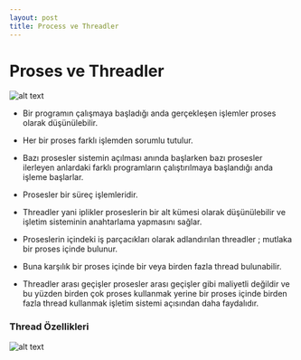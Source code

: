 ```yaml
---
layout: post
title: Process ve Threadler
---
```

 
# Proses ve Threadler

![alt text](http://javaquicknotes.com/web/img/question/ThreadProcess.png "Proses thread gösterimi")


* Bir programın çalışmaya başladığı anda gerçekleşen işlemler proses olarak düşünülebilir.

* Her bir proses farklı işlemden sorumlu tutulur.

* Bazı prosesler sistemin açılması anında başlarken bazı prosesler ilerleyen anlardaki farklı programların çalıştırılmaya başlandığı anda işleme başlarlar.

* Prosesler bir süreç işlemleridir.

* Threadler yani iplikler proseslerin bir alt kümesi olarak düşünülebilir ve işletim sisteminin anahtarlama yapmasını  sağlar.

* Proseslerin içindeki iş parçacıkları olarak adlandırılan threadler ; mutlaka bir proses içinde bulunur.

* Buna karşılık bir proses içinde bir veya birden fazla thread bulunabilir.

* Threadler arası geçişler prosesler arası geçişler gibi maliyetli değildir ve bu yüzden birden çok proses kullanmak yerine 
bir proses içinde birden fazla thread kullanmak işletim sistemi açısından daha faydalıdır.



### Thread Özellikleri

![alt text](http://4.bp.blogspot.com/-RGjArbPoBp4/U76ZGIdCzRI/AAAAAAAAGH4/aZ43_VjwauE/s1600/iplik-thread.jpg "Proses thread farkları")

